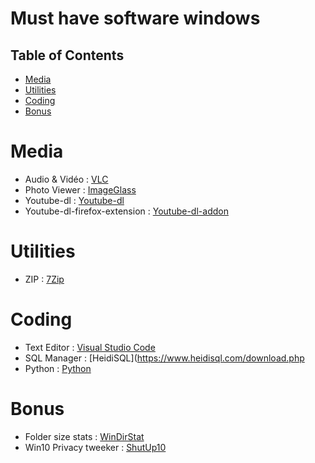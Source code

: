 # Must have software windows

## Table of Contents

 * [Media](#Media)
 * [Utilities](#Utilities)
 * [Coding](#Coding)
 * [Bonus](#Bonus)

# Media
* Audio & Vidéo : [VLC](https://www.videolan.org/vlc/download-windows.fr.html)
* Photo Viewer : [ImageGlass](https://imageglass.org/)
* Youtube-dl : [Youtube-dl](https://github.com/ytdl-org/youtube-dl)
* Youtube-dl-firefox-extension : [Youtube-dl-addon](https://github.com/UnknownPlatypus/yt-dl-firefox-extension)


# Utilities
* ZIP : [7Zip](https://www.7-zip.org/)

# Coding
* Text Editor : [Visual Studio Code](https://code.visualstudio.com/)
* SQL Manager : [HeidiSQL](https://www.heidisql.com/download.php
* Python : [Python](https://www.python.org/downloads/)


# Bonus
* Folder size stats : [WinDirStat](https://windirstat.net/download.html)
* Win10 Privacy tweeker : [ShutUp10](https://www.oo-software.com/fr/shutup10)



